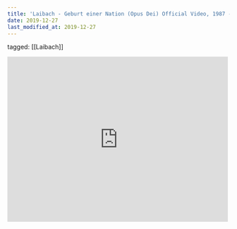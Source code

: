 ```yaml
---
title: 'Laibach - Geburt einer Nation (Opus Dei) Official Video, 1987 - YouTube'
date: 2019-12-27
last_modified_at: 2019-12-27
---
```

tagged: [[Laibach]]
<iframe allow="accelerometer; autoplay; clipboard-write; encrypted-media; gyroscope; picture-in-picture" allowfullscreen="" frameborder="0" height="375" id="youtube_iframe" src="https://www.youtube.com/embed/ZZAD7W3M4zc?feature=oembed&amp;enablejsapi=1&amp;origin=https://safe.txmblr.com&amp;wmode=opaque" width="500"></iframe>